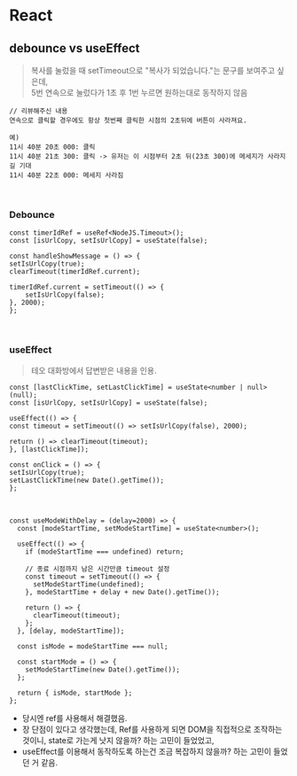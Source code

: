 # React

## debounce vs useEffect

> 복사를 눌렀을 때 setTimeout으로 "복사가 되었습니다."는 문구를 보여주고 싶은데,  
> 5번 연속으로 눌렀다가 1초 후 1번 누르면 원하는대로 동작하지 않음

```
// 리뷰해주신 내용
연속으로 클릭할 경우에도 항상 첫번째 클릭한 시점의 2초뒤에 버튼이 사라져요.

예)
11시 40분 20초 000: 클릭
11시 40분 21초 300: 클릭 -> 유저는 이 시점부터 2초 뒤(23초 300)에 메세지가 사라지길 기대
11시 40분 22초 000: 메세지 사라짐
```

<br>

### Debounce

```TSX
const timerIdRef = useRef<NodeJS.Timeout>();
const [isUrlCopy, setIsUrlCopy] = useState(false);

const handleShowMessage = () => {
setIsUrlCopy(true);
clearTimeout(timerIdRef.current);

timerIdRef.current = setTimeout(() => {
    setIsUrlCopy(false);
}, 2000);
};
```

<br>

### useEffect

> 테오 대화방에서 답변받은 내용을 인용.

```TSX
const [lastClickTime, setLastClickTime] = useState<number | null>(null);
const [isUrlCopy, setIsUrlCopy] = useState(false);

useEffect(() => {
const timeout = setTimeout(() => setIsUrlCopy(false), 2000);

return () => clearTimeout(timeout);
}, [lastClickTime]);

const onClick = () => {
setIsUrlCopy(true);
setLastClickTime(new Date().getTime());
};
```

<br>

```TSX
const useModeWithDelay = (delay=2000) => {
  const [modeStartTime, setModeStartTime] = useState<number>();

  useEffect(() => {
    if (modeStartTime === undefined) return;

    // 종료 시점까지 남은 시간만큼 timeout 설정
    const timeout = setTimeout(() => {
      setModeStartTime(undefined);
    }, modeStartTime + delay + new Date().getTime());

    return () => {
      clearTimeout(timeout);
    };
  }, [delay, modeStartTime]);

  const isMode = modeStartTime === null;

  const startMode = () => {
    setModeStartTime(new Date().getTime());
  };

  return { isMode, startMode };
};
```

- 당시엔 ref를 사용해서 해결했음.
- 장 단점이 있다고 생각했는데, Ref를 사용하게 되면 DOM을 직접적으로 조작하는 것이니, state로 가는게 낫지 않을까? 하는 고민이 들었었고,
- useEffect를 이용해서 동작하도록 하는건 조금 복잡하지 않을까? 하는 고민이 들었던 거 같음.
